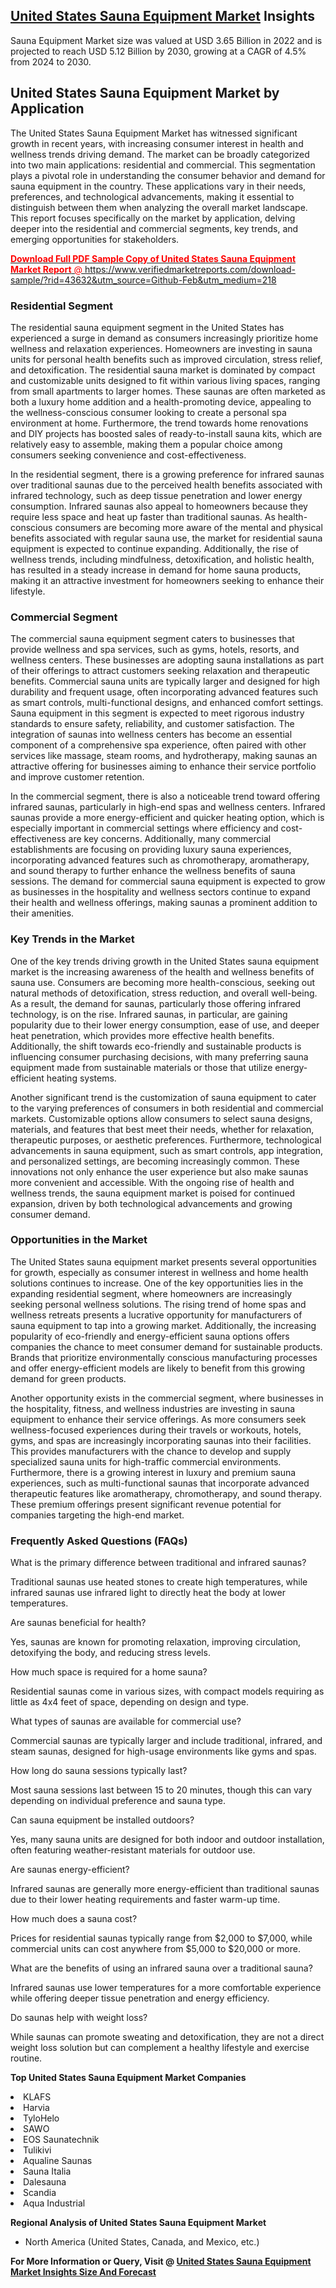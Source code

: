 <h2><a href="https://www.verifiedmarketreports.com/download-sample/?rid=43632&amp;utm_source=Github-Feb&amp;utm_medium=218" target="_blank">United States Sauna Equipment Market</a> Insights</h2><p>Sauna Equipment Market size was valued at USD 3.65 Billion in 2022 and is projected to reach USD 5.12 Billion by 2030, growing at a CAGR of 4.5% from 2024 to 2030.</p><p><h2>United States Sauna Equipment Market by Application</h2> <p>The United States Sauna Equipment Market has witnessed significant growth in recent years, with increasing consumer interest in health and wellness trends driving demand. The market can be broadly categorized into two main applications: residential and commercial. This segmentation plays a pivotal role in understanding the consumer behavior and demand for sauna equipment in the country. These applications vary in their needs, preferences, and technological advancements, making it essential to distinguish between them when analyzing the overall market landscape. This report focuses specifically on the market by application, delving deeper into the residential and commercial segments, key trends, and emerging opportunities for stakeholders. <a href="#"><p><span class=""><span style="color: #ff0000;"><strong>Download Full PDF Sample Copy of United States Sauna Equipment Market Report</strong> @ </span><a href="https://www.verifiedmarketreports.com/download-sample/?rid=43632&amp;utm_source=Github-Feb&amp;utm_medium=218" target="_blank">https://www.verifiedmarketreports.com/download-sample/?rid=43632&amp;utm_source=Github-Feb&amp;utm_medium=218</a></span></p></a></p> <h3>Residential Segment</h3> <p>The residential sauna equipment segment in the United States has experienced a surge in demand as consumers increasingly prioritize home wellness and relaxation experiences. Homeowners are investing in sauna units for personal health benefits such as improved circulation, stress relief, and detoxification. The residential sauna market is dominated by compact and customizable units designed to fit within various living spaces, ranging from small apartments to larger homes. These saunas are often marketed as both a luxury home addition and a health-promoting device, appealing to the wellness-conscious consumer looking to create a personal spa environment at home. Furthermore, the trend towards home renovations and DIY projects has boosted sales of ready-to-install sauna kits, which are relatively easy to assemble, making them a popular choice among consumers seeking convenience and cost-effectiveness. <p>In the residential segment, there is a growing preference for infrared saunas over traditional saunas due to the perceived health benefits associated with infrared technology, such as deep tissue penetration and lower energy consumption. Infrared saunas also appeal to homeowners because they require less space and heat up faster than traditional saunas. As health-conscious consumers are becoming more aware of the mental and physical benefits associated with regular sauna use, the market for residential sauna equipment is expected to continue expanding. Additionally, the rise of wellness trends, including mindfulness, detoxification, and holistic health, has resulted in a steady increase in demand for home sauna products, making it an attractive investment for homeowners seeking to enhance their lifestyle. <h3>Commercial Segment</h3> <p>The commercial sauna equipment segment caters to businesses that provide wellness and spa services, such as gyms, hotels, resorts, and wellness centers. These businesses are adopting sauna installations as part of their offerings to attract customers seeking relaxation and therapeutic benefits. Commercial sauna units are typically larger and designed for high durability and frequent usage, often incorporating advanced features such as smart controls, multi-functional designs, and enhanced comfort settings. Sauna equipment in this segment is expected to meet rigorous industry standards to ensure safety, reliability, and customer satisfaction. The integration of saunas into wellness centers has become an essential component of a comprehensive spa experience, often paired with other services like massage, steam rooms, and hydrotherapy, making saunas an attractive offering for businesses aiming to enhance their service portfolio and improve customer retention. <p>In the commercial segment, there is also a noticeable trend toward offering infrared saunas, particularly in high-end spas and wellness centers. Infrared saunas provide a more energy-efficient and quicker heating option, which is especially important in commercial settings where efficiency and cost-effectiveness are key concerns. Additionally, many commercial establishments are focusing on providing luxury sauna experiences, incorporating advanced features such as chromotherapy, aromatherapy, and sound therapy to further enhance the wellness benefits of sauna sessions. The demand for commercial sauna equipment is expected to grow as businesses in the hospitality and wellness sectors continue to expand their health and wellness offerings, making saunas a prominent addition to their amenities. <h3>Key Trends in the Market</h3> <p>One of the key trends driving growth in the United States sauna equipment market is the increasing awareness of the health and wellness benefits of sauna use. Consumers are becoming more health-conscious, seeking out natural methods of detoxification, stress reduction, and overall well-being. As a result, the demand for saunas, particularly those offering infrared technology, is on the rise. Infrared saunas, in particular, are gaining popularity due to their lower energy consumption, ease of use, and deeper heat penetration, which provides more effective health benefits. Additionally, the shift towards eco-friendly and sustainable products is influencing consumer purchasing decisions, with many preferring sauna equipment made from sustainable materials or those that utilize energy-efficient heating systems. <p>Another significant trend is the customization of sauna equipment to cater to the varying preferences of consumers in both residential and commercial markets. Customizable options allow consumers to select sauna designs, materials, and features that best meet their needs, whether for relaxation, therapeutic purposes, or aesthetic preferences. Furthermore, technological advancements in sauna equipment, such as smart controls, app integration, and personalized settings, are becoming increasingly common. These innovations not only enhance the user experience but also make saunas more convenient and accessible. With the ongoing rise of health and wellness trends, the sauna equipment market is poised for continued expansion, driven by both technological advancements and growing consumer demand. <h3>Opportunities in the Market</h3> <p>The United States sauna equipment market presents several opportunities for growth, especially as consumer interest in wellness and home health solutions continues to increase. One of the key opportunities lies in the expanding residential segment, where homeowners are increasingly seeking personal wellness solutions. The rising trend of home spas and wellness retreats presents a lucrative opportunity for manufacturers of sauna equipment to tap into a growing market. Additionally, the increasing popularity of eco-friendly and energy-efficient sauna options offers companies the chance to meet consumer demand for sustainable products. Brands that prioritize environmentally conscious manufacturing processes and offer energy-efficient models are likely to benefit from this growing demand for green products. <p>Another opportunity exists in the commercial segment, where businesses in the hospitality, fitness, and wellness industries are investing in sauna equipment to enhance their service offerings. As more consumers seek wellness-focused experiences during their travels or workouts, hotels, gyms, and spas are increasingly incorporating saunas into their facilities. This provides manufacturers with the chance to develop and supply specialized sauna units for high-traffic commercial environments. Furthermore, there is a growing interest in luxury and premium sauna experiences, such as multi-functional saunas that incorporate advanced therapeutic features like aromatherapy, chromotherapy, and sound therapy. These premium offerings present significant revenue potential for companies targeting the high-end market. <h3>Frequently Asked Questions (FAQs)</h3> <p>What is the primary difference between traditional and infrared saunas?</p> <p>Traditional saunas use heated stones to create high temperatures, while infrared saunas use infrared light to directly heat the body at lower temperatures.</p> <p>Are saunas beneficial for health?</p> <p>Yes, saunas are known for promoting relaxation, improving circulation, detoxifying the body, and reducing stress levels.</p> <p>How much space is required for a home sauna?</p> <p>Residential saunas come in various sizes, with compact models requiring as little as 4x4 feet of space, depending on design and type.</p> <p>What types of saunas are available for commercial use?</p> <p>Commercial saunas are typically larger and include traditional, infrared, and steam saunas, designed for high-usage environments like gyms and spas.</p> <p>How long do sauna sessions typically last?</p> <p>Most sauna sessions last between 15 to 20 minutes, though this can vary depending on individual preference and sauna type.</p> <p>Can sauna equipment be installed outdoors?</p> <p>Yes, many sauna units are designed for both indoor and outdoor installation, often featuring weather-resistant materials for outdoor use.</p> <p>Are saunas energy-efficient?</p> <p>Infrared saunas are generally more energy-efficient than traditional saunas due to their lower heating requirements and faster warm-up time.</p> <p>How much does a sauna cost?</p> <p>Prices for residential saunas typically range from $2,000 to $7,000, while commercial units can cost anywhere from $5,000 to $20,000 or more.</p> <p>What are the benefits of using an infrared sauna over a traditional sauna?</p> <p>Infrared saunas use lower temperatures for a more comfortable experience while offering deeper tissue penetration and energy efficiency.</p> <p>Do saunas help with weight loss?</p> <p>While saunas can promote sweating and detoxification, they are not a direct weight loss solution but can complement a healthy lifestyle and exercise routine.</p></p><p><strong>Top United States Sauna Equipment Market Companies</strong></p><div data-test-id=""><p><li>KLAFS</li><li> Harvia</li><li> TyloHelo</li><li> SAWO</li><li> EOS Saunatechnik</li><li> Tulikivi</li><li> Aqualine Saunas</li><li> Sauna Italia</li><li> Dalesauna</li><li> Scandia</li><li> Aqua Industrial</li></p><div><strong>Regional Analysis of&nbsp;United States Sauna Equipment Market</strong></div><ul><li dir="ltr"><p dir="ltr">North America&nbsp;(United States, Canada, and Mexico, etc.)</p></li></ul><p><strong>For More Information or Query, Visit @&nbsp;</strong><strong><a href="https://www.verifiedmarketreports.com/product/global-sauna-equipment-market-2019-by-manufacturers-regions-type-and-application-forecast-to-2024/?utm_source=Github-Feb&amp;utm_medium=218" target="_blank">United States Sauna Equipment Market Insights Size And Forecast</a></strong></p></div>
